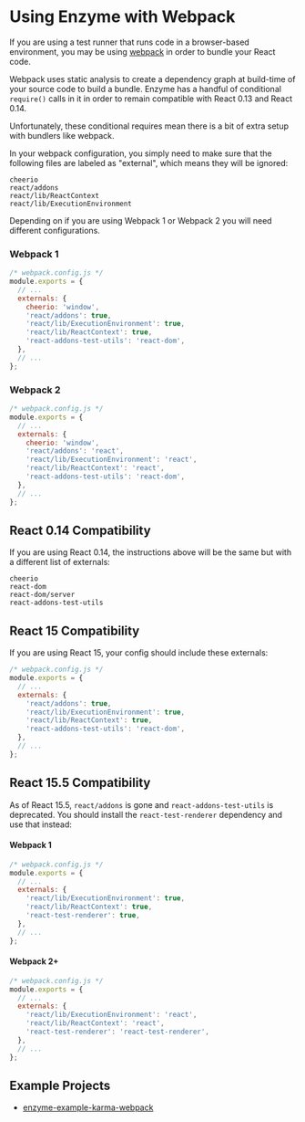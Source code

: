 # Using Enzyme with Webpack

If you are using a test runner that runs code in a browser-based environment, you may be using
[webpack]() in order to bundle your React code.

Webpack uses static analysis to create a dependency graph at build-time of your source code to
build a bundle. Enzyme has a handful of conditional `require()` calls in it in order to remain
compatible with React 0.13 and React 0.14.

Unfortunately, these conditional requires mean there is a bit of extra setup with bundlers like
webpack.

In your webpack configuration, you simply need to make sure that the following files are
labeled as "external", which means they will be ignored:

```
cheerio
react/addons
react/lib/ReactContext
react/lib/ExecutionEnvironment
```

Depending on if you are using Webpack 1 or Webpack 2 you will need different configurations.

### Webpack 1

```js
/* webpack.config.js */
module.exports = {
  // ...
  externals: {
    cheerio: 'window',
    'react/addons': true,
    'react/lib/ExecutionEnvironment': true,
    'react/lib/ReactContext': true,
    'react-addons-test-utils': 'react-dom',
  },
  // ...
};
```

### Webpack 2

```js
/* webpack.config.js */
module.exports = {
  // ...
  externals: {
    cheerio: 'window',
    'react/addons': 'react',
    'react/lib/ExecutionEnvironment': 'react',
    'react/lib/ReactContext': 'react',
    'react-addons-test-utils': 'react-dom',
  },
  // ...
};
```


## React 0.14 Compatibility

If you are using React 0.14, the instructions above will be the same but with a different list of
externals:

```
cheerio
react-dom
react-dom/server
react-addons-test-utils
```

## React 15 Compatibility

If you are using React 15, your config should include these externals:

```js
/* webpack.config.js */
module.exports = {
  // ...
  externals: {
    'react/addons': true,
    'react/lib/ExecutionEnvironment': true,
    'react/lib/ReactContext': true,
    'react-addons-test-utils': 'react-dom',
  },
  // ...
};
```

## React 15.5 Compatibility

As of React 15.5, `react/addons` is gone and `react-addons-test-utils` is deprecated. You should install the `react-test-renderer` dependency and use that instead:

#### Webpack 1
```js
/* webpack.config.js */
module.exports = {
  // ...
  externals: {
    'react/lib/ExecutionEnvironment': true,
    'react/lib/ReactContext': true,
    'react-test-renderer': true,
  },
  // ...
};
```

#### Webpack 2+
```js
/* webpack.config.js */
module.exports = {
  // ...
  externals: {
    'react/lib/ExecutionEnvironment': 'react',
    'react/lib/ReactContext': 'react',
    'react-test-renderer': 'react-test-renderer',
  },
  // ...
};
```

## Example Projects

- [enzyme-example-karma-webpack](https://github.com/lelandrichardson/enzyme-example-karma-webpack)
